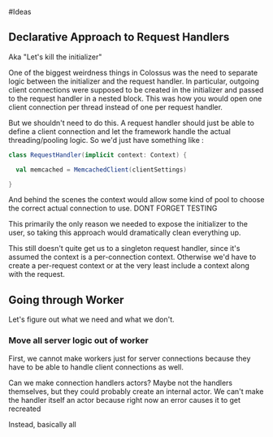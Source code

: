 #Ideas

## Declarative Approach to Request Handlers

Aka "Let's kill the initializer"

One of the biggest weirdness things in Colossus was the need to separate logic
between the initializer and the request handler.  In particular, outgoing
client connections were supposed to be created in the initializer and passed to
the request handler in a nested block.  This was how you would open one client
connection per thread instead of one per request handler.

But we shouldn't need to do this.  A request handler should just be able to
define a client connection and let the framework handle the actual
threading/pooling logic.  So we'd just have something like :

```scala
class RequestHandler(implicit context: Context) {

  val memcached = MemcachedClient(clientSettings)

}
```
And behind the scenes the context would allow some kind of pool to choose the
correct actual connection to use.  DONT FORGET TESTING

This primarily the only reason we needed to expose the initializer to the user,
so taking this approach would dramatically clean everything up.

This still doesn't quite get us to a singleton request handler, since it's
assumed the context is a per-connection context.  Otherwise we'd have to create
a per-request context or at the very least include a context along with the
request.

## Going through Worker

Let's figure out what we need and what we don't.

### Move all server logic out of worker

First, we cannot make workers just for server connections because they have to
be able to handle client connections as well.

Can we make connection handlers actors?  Maybe not the handlers themselves, but
they could probably create an internal actor.  We can't make the handler itself
an actor because right now an error causes it to get recreated

Instead, basically all 

